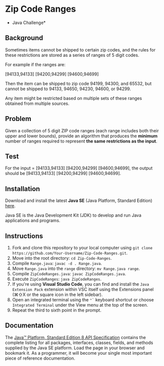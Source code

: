 # Zip Code Ranges

* Java Challenge*

## Background

Sometimes items cannot be shipped to certain zip codes, and the rules for these restrictions are stored as a series of ranges of 5 digit codes.

For example if the ranges are:

[94133,94133] [94200,94299] [94600,94699]

Then the item can be shipped to zip code 94199, 94300, and 65532, but cannot be shipped to 94133, 94650, 94230, 94600, or 94299.

Any item might be restricted based on multiple sets of these ranges obtained from multiple sources.

## Problem

Given a collection of 5 digit ZIP code ranges (each range includes both their upper and lower bounds), provide an algorithm that produces the **minimum** number of ranges required to represent **the same restrictions as the input**.

## Test

For the input = [94133,94133] [94200,94299] [94600,94699], the output should be [94133,94133] [94200,94299] [94600,94699].

## Installation

Download and install the latest **Java SE** (Java Platform, Standard Edition) [here](http://www.oracle.com/technetwork/java/javase/downloads/index.html).

Java SE is the Java Development Kit (JDK) to develop and run Java applications and programs.

## Instructions

1. Fork and clone this repository to your local computer using `git clone https://github.com/Your-Username/Zip-Code-Ranges.git`.
2. Move into the root directory: `cd Zip-Code-Ranges`.
3. Compile `Range.java`: `javac -d . Range.java`.
4. Move `Range.java` into the `range` directory: `mv Range.java range`.
5. Compile `ZipCodeRanges.java`: `javac ZipCodeRanges.java`.
6. Execute `ZipCodeRanges`: `java ZipCodeRanges`.
7. If you're using **Visual Studio Code**, you can find and install the `Java Extension Pack` extension within VSC itself using the Extensions panel (⌘⇧X or the square icon in the left sidebar).
8. Open an integrated terminal using the `` ⌃` `` keyboard shortcut or choose `Integrated Terminal` under the View menu at the top of the screen.
9. Repeat the third to sixth point in the prompt.




## Documentation

The [Java™ Platform, Standard Edition 8 API Specification](https://docs.oracle.com/javase/8/docs/api/index.html) contains the complete listing for all packages, interfaces, classes, fields, and methods supplied by the Java SE platform. Load the page in your browser and bookmark it. As a programmer, it will become your single most important piece of reference documentation.
